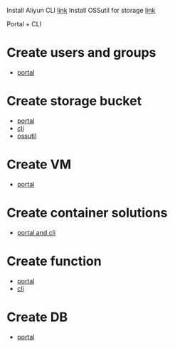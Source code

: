 Install Aliyun CLI [link](https://github.com/aliyun/aliyun-cli)
Install OSSutil for storage [link](https://www.alibabacloud.com/help/en/object-storage-service/latest/download-and-installation#concept-303829)

Portal + CLI

# Create users and groups
- [portal](https://www.alibabacloud.com/help/en/log-service/latest/create-users-and-user-groups)

# Create storage bucket
- [portal](https://www.alibabacloud.com/help/en/object-storage-service/latest/create-buckets-2)
- [cli](https://bakingclouds.com/create-alibaba-storage-buckets-from-the-cloud-shell-using-ossutil/)
- [ossutil](https://www.alibabacloud.com/help/en/object-storage-service/latest/mb#concept-303803)

# Create VM
- [portal](https://alibabacloudguide.com/recipe-ecs-creation-of-an-instance-alibaba-cloud-2098d0138f18)

# Create container solutions
- [portal and cli](https://faun.pub/8-ways-to-deploy-managed-kubernetes-cluster-in-alibaba-cloud-668aaeac7bff)

# Create function
- [portal](https://www.alibabacloud.com/help/en/function-compute/latest/create-a-function-in-the-function-compute-console)
- [cli](https://www.serverless.com/framework/docs/providers/aliyun/guide/functions/)

# Create DB
- [portal](https://roopu.cloud/how-to-create-an-alibaba-cloud-apsaradb-rds-instance-for-mysql/)